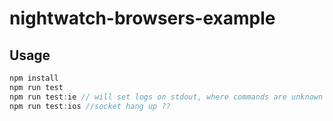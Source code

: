 # nightwatch-browsers-example

## Usage

```js
npm install
npm run test
npm run test:ie // will set logs on stdout, where commands are unknown
npm run test:ios //socket hang up ??

```
